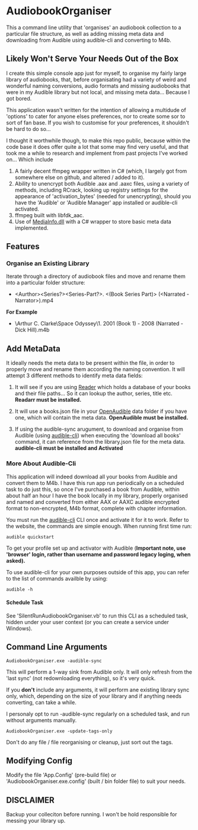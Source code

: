 # AudiobookOrganiser

This a command line utility that 'organises' an audiobook collection to a particular file structure, as well as adding missing meta data and downloading from Audible using audible-cli and converting to M4b.

## Likely Won't Serve Your Needs Out of the Box

I create this simple console app just for myself, to organise my fairly large library of audiobooks, that, before organisating had a variety of weird and wonderful naming conversions, audio formats and missing audiobooks that were in my Audible library but not local, and missing meta data... Because I got bored.

This application wasn't written for the intention of allowing a multidude of 'options' to cater for anyone elses preferences, nor to create some sor to sort of fan base. If you wish to customise for your preferences, it shouldn't be hard to do so...

I thought it worthwhile though, to make this repo public, because within the code base it does offer quite a lot that some may find very useful, and that took me a while to research and implement from past projects I've worked on... Which include

1. A fairly decent ffmpeg wrapper written in C# (which, I largely got from somewhere else on github, and altered / added to it).
2. Ability to unencrypt both Audible .aax and .aaxc files, using a variety of methods, including RCrack, looking up registry settings for the appearance of 'activation_bytes' (needed for unencrypting), should you have the 'Audible' or 'Audible Manager' app installed or audible-cli activated.
3. ffmpeg built with libfdk_aac.
4. Use of [MediaInfo.dll](https://en.wikipedia.org/wiki/MediaInfo#:~:text=MediaInfo%20is%20a%20free%2C%20cross,and%20K%2DLite%20Codec%20Pack.) with a C# wrapper to store basic meta data implemented.

## Features

### Organise an Existing Library

Iterate through a directory of audiobook files and move and rename them into a particular folder structure:

* \<Aurthor>\<Series?>\<Series-Part?>. <Title-Short> <(Book Series Part)> <Year> (<Narrated - Narrator>).mp4

**For Example**

* <Libary Path>\Arthur C. Clarke\Space Odyssey\1. 2001 (Book 1) - 2008 (Narrated - Dick Hill).m4b

## Add MetaData

It ideally needs the meta data to be present within the file, in order to properly move and rename them according the naming convention. It will attempt 3 different methods to identify meta data fields:

1. It will see if you are using [Reader](https://readarr.com/) which holds a database of your books and their file paths... So it can lookup the author, series, title etc.
**Readarr must be installed.**

2. It will use a books.json file in your [OpenAudible](https://openaudible.org/) data folder if you have one, which will contain the meta data.
**OpenAudible must be installed.**

3. If using the audible-sync arugument, to download and organise from Audible (using [audible-cli](https://github.com/mkb79/audible-cli)) when executing the 'download all books' command, it can reference from the library.json file for the meta data.
**audible-cli must be installed and Activated**

### More About Audible-Cli

This application will indeed download all your books from Audible and convert them to M4b. I have this run app run periodically on a scheduled task to do just this, so once I've purchased a book from Audible, within about half an hour I have the book locally in my library, properly organised and named and converted from either AAX or AAXC audible encrypted format to non-encrypted, M4b format, complete with chapter information.

You must run the [audible-cli](https://github.com/mkb79/audible-cli) CLI once and activate it for it to work. Refer to the website, the commands are simple enough. When running first time run:

```
audible quickstart
```

To get your profile set up and activator with Audible (**Important note, use 'browser' login, rather than username and password legacy loging, when asked).**

To use audible-cli for your own purposes outside of this app, you can refer to the list of commands availble by using:

```
audible -h
```

#### Schedule Task 

See 'SilentRunAudiobookOrganiser.vb' to run this CLI as a scheduled task, hidden under your user context (or you can create a service under Windows).

## Command Line Arguments


```
AudiobookOrganiser.exe -audible-sync
```

This will perform a 1-way sink from Audible only. It will only refresh from the 'last sync' (not redownloading everything), so it's very quick.

If you **don't** include any arguments, it will perform ane existing library sync only, which, depending on the size of your library and if anything needs converting, can take a while.

I personaly opt to run -audible-sync regularly on a scheduled task, and run without arguments manually.

```
AudiobookOrganiser.exe -update-tags-only
```

Don't do any file / file reorganising or cleanup, just sort out the tags.


## Modifying Config

Modify the file 'App.Config' (pre-build file) or 'AudiobookOrganiser.exe.config' (built / bin folder file) to suit your needs.

## DISCLAIMER

Backup your colleciton before running. I won't be hold responsible for messing your library up.









